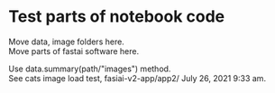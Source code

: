 # Test parts of notebook code  

Move data, image folders here.  
Move parts of fastai software here.  

Use data.summary(path/"images") method.  
See cats image load test, fasiai-v2-app/app2/ 
July 26, 2021 9:33 am.  

